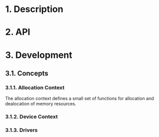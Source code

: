  
# 1. Description
# 2. API
# 3. Development
## 3.1. Concepts
### 3.1.1. Allocation Context
The allocation context defines a small set of functions for allocation and dealocation of memory resources. 
### 3.1.2. Device Context
### 3.1.3. Drivers